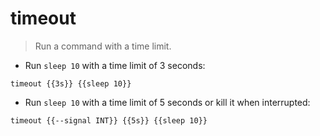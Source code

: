 # timeout

> Run a command with a time limit.

- Run `sleep 10` with a time limit of 3 seconds:

`timeout {{3s}} {{sleep 10}}`

- Run `sleep 10` with a time limit of 5 seconds or kill it when interrupted:

`timeout {{--signal INT}} {{5s}} {{sleep 10}}`
